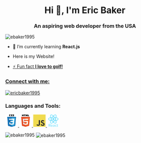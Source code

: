 <h1 align="center">Hi 👋, I'm Eric Baker</h1>
<h3 align="center">An aspiring web developer from the USA</h3>

<p align="left"> <img src="https://komarev.com/ghpvc/?username=ebaker1995&label=Profile%20views&color=1f2e37&style=plastic" alt="ebaker1995" /> </p>

- 🌱 I’m currently learning **React.js**

- Here is my Website! <a href="https://ericbaker.dev" target="blank">

- ⚡ Fun fact **I love to golf!**

<h3 align="left">Connect with me:</h3>
<p align="left">
<a href="https://linkedin.com/in/ericbaker1995" target="blank"><img align="center" src="https://raw.githubusercontent.com/rahuldkjain/github-profile-readme-generator/master/src/images/icons/Social/linked-in-alt.svg" alt="ericbaker1995" height="30" width="40" /></a>
</p>

<h3 align="left">Languages and Tools:</h3>
<p align="left"> <a href="https://www.w3schools.com/css/" target="_blank" rel="noreferrer"> <img src="https://raw.githubusercontent.com/devicons/devicon/master/icons/css3/css3-original-wordmark.svg" alt="css3" width="40" height="40"/> </a> <a href="https://www.w3.org/html/" target="_blank" rel="noreferrer"> <img src="https://raw.githubusercontent.com/devicons/devicon/master/icons/html5/html5-original-wordmark.svg" alt="html5" width="40" height="40"/> </a> <a href="https://developer.mozilla.org/en-US/docs/Web/JavaScript" target="_blank" rel="noreferrer"> <img src="https://raw.githubusercontent.com/devicons/devicon/master/icons/javascript/javascript-original.svg" alt="javascript" width="40" height="40"/> </a> <a href="https://reactjs.org/" target="_blank" rel="noreferrer"> <img src="https://raw.githubusercontent.com/devicons/devicon/master/icons/react/react-original-wordmark.svg" alt="react" width="40" height="40"/> </a> </p>

<p><img align="left" src="https://github-readme-stats.vercel.app/api/top-langs?username=ebaker1995&show_icons=true&theme=cobalt&locale=en&layout=compact" alt="ebaker1995" /></p>

<p>&nbsp;<img align="center" src="https://github-readme-stats.vercel.app/api?username=ebaker1995&show_icons=true&theme=dracula&title_color=f50a0a&text_color=ec0404&locale=en" alt="ebaker1995" /></p>
